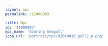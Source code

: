 ```yaml
---
layout: npc
permalink: /11000993

title: Npc
id: '11000993'
npc_name: 'Soaring Seagull'
icon_url: 'portrait/npc/02040010_gull2_p.png'
---
```

